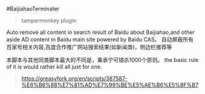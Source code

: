 #BaijiahaoTerminater
>tampermonkey plugin  


Auto remove all content in search result of Baidu about Baijiahao,and other aside AD content in Baidu main site powered by Baidu CAS。
自动屏蔽所有百家号相关内容,百度合作推广网站搜索结果(如新闻类)，侧边栏推荐等

本脚本与其他同类脚本最大的不同是，秉承宁可错杀1000个原则。
the basic rule of it is would rather kill all just for one.

>https://greasyfork.org/en/scripts/387587-%E6%B6%88%E7%81%AD%E7%99%BE%E5%AE%B6%E5%8F%B7


